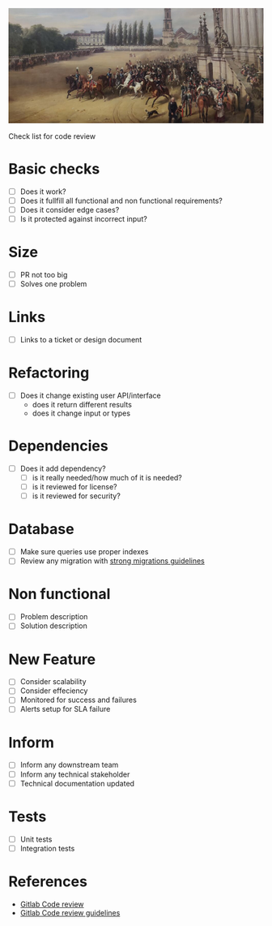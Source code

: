 ![](/public/23c0c2d3d988a70cf34f6a257caa5d8a9fece7a848e547c7d6856a004370e456.jpg)

Check list for code review 

# Basic checks

- [ ] Does it work?
- [ ] Does it fullfill all functional and non functional requirements?
- [ ] Does it consider edge cases?
- [ ] Is it protected against incorrect input?

# Size 

- [ ]  PR not too big
- [ ]  Solves one problem

# Links

- [ ] Links to a ticket or design document

# Refactoring

- [ ] Does it change existing user API/interface
  - does it return different results
  - does it change input or types

# Dependencies

- [ ] Does it add dependency?
  - [ ] is it really needed/how much of it is needed?
  - [ ] is it reviewed for license?
  - [ ] is it reviewed for security?

# Database

- [ ] Make sure queries use proper indexes
- [ ] Review any migration with [strong migrations guidelines](https://github.com/ankane/strong_migrations)

# Non functional

- [ ] Problem description
- [ ] Solution description

# New Feature

- [ ] Consider scalability
- [ ] Consider effeciency
- [ ] Monitored for success and failures
- [ ] Alerts setup for SLA failure

# Inform

- [ ] Inform any downstream team
- [ ] Inform any technical stakeholder
- [ ] Technical documentation updated

# Tests

- [ ] Unit tests
- [ ] Integration tests

# References

- [Gitlab Code review](https://about.gitlab.com/handbook/engineering/workflow/code-review/)
- [Gitlab Code review guidelines](https://docs.gitlab.com/ee/development/code_review.html)